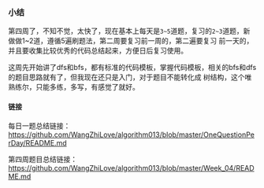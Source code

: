 ### 小结

第四周了，不知不觉，太快了，现在基本上每天是`3~5`道题，复习的`2~3`道题，新做做1~2道，遵循5遍刷题法，第二周要复习前一周的，第二遍要复习
前一天的，并且要收集比较优秀的代码总结起来，方便日后复习使用。

这周先开始讲了dfs和bfs，都有标准的代码模板，掌握代码模板，相关的bfs和dfs的题目思路就有了，但我现在还只是入门，对于题目不能转化成
树结构，这个唯熟练尔，只能多练，多写，有感觉了就好。


#### 链接

每日一题总结链接：https://github.com/WangZhiLove/algorithm013/blob/master/OneQuestionPerDay/README.md

第四周题目总结链接：https://github.com/WangZhiLove/algorithm013/blob/master/Week_04/README.md
